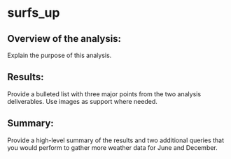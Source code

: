 # surfs_up

## Overview of the analysis: 
Explain the purpose of this analysis.

## Results: 
Provide a bulleted list with three major points from the two analysis deliverables. Use images as support where needed.

## Summary: 
Provide a high-level summary of the results and two additional queries that you would perform to gather more weather data for June and December.










